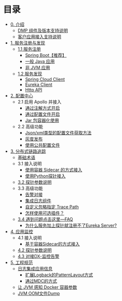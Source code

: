 # 目录
- [0. 介绍](README.md)
  - [DMP 组件及版本支持说明](DMP-version.md)
  - [客户应用接入支持说明](Support-Lists.md)
- [1. 服务注册与发现](discovery/eureka/README.md)
  - [1.1 服务注册](discovery/eureka/register.md) 
	  - [Spring Boot【推荐】](discovery/eureka/springboot.md)
	  - [一般 Java 应用](discovery/eureka/jvm.md)
	  - [非 JVM 应用](discovery/eureka/non_jvm.md)
  - [1.2 服务发现](discovery/eureka/discovey.md)
	  - [Spring Cloud Client](discovery/eureka/spring-cloud-client.md)
	  - [Eureka Client](discovery/eureka/eureka-client.md)
	  - [Http API](discovery/eureka/api.md)
- [2. 配置中心](apollo/README.md)
  - 2.1 启用 Apollo 并接入
     - [通过注解方式开启](apollo/annotation.md)
     - [通过配置文件开启](apollo/bootstrap.md)
     - [Jar 包容器化使用](apollo/docker.md)
  - 2.2 高级功能
     - [Json/xml类型的配置文件获取方法](apollo/json-and-xml-configFile.md)
     - [灰度发布](apollo/Apollo-GrayRule.md)
     - [使用公共配置文件](apollo/Apollo-Public-Config.md)
- [3. 分布式链路追踪](skywalking/README.md)
  - [基础术语](skywalking/base.md)
  - 3.1 接入说明
     - [使用容器 Sidecar 的方式接入](skywalking/docker-sidecar.md)
     - [使用Python探针接入](skywalking\Python-agent.md) 
  - [3.2 探针参数说明](skywalking/agent-settings.md)
  - 3.3 高级功能
     - [告警对接](skywalking/alarm.md) 
     - [集成日志组件](skywalking/integration-log4j.md)
     - [自定义忽略指定 Trace Path](skywalking/trace-ignore.md)
     - [怎样使用可选插件？](skywalking/optional-plugins/README.md)
  - [3.4 遇到问题点击这里—FAQ](skywalking/faq/README.md)
  	 - [为什么服务加上探针就注册不了Eureka Server?](skywalking/faq/eureka-server-error.md)
- [4. 应用监控](vedfolnir/README.md)
  - 4.1 接入说明
     - [基于容器Sidecar的方式接入](vedfolnir/docker-sidecar.md)
  - [4.2 探针参数说明](vedfolnir/agent-settings.md)
  - [4.3 对接DX-监控告警](vedfolnir/dx-monitor.md)
- [5. 工程规范](spec/README.md)
  - [日志集成应用信息](spec/README.md)
  	 - [扩展Logback的PatternLayout方式](spec/log/patternLayout.md)
  	 - [通过MDC的方式](spec/log/MDC.md)
  - [让 JVM 感知 Docker 容器参数](spec/jvm-docker.md)
  - [JVM OOM文件Dump](spec/JVM-OOM文件储存方案.md)
